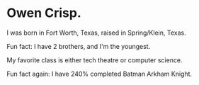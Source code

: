 # Owen Crisp.

I was born in Fort Worth, Texas, raised in Spring/Klein, Texas.

Fun fact: I have 2 brothers, and I'm the youngest.

My favorite class is either tech theatre or computer science.

Fun fact again: I have 240% completed Batman Arkham Knight.
